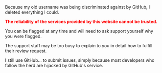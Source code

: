 Because my old username was being discriminated against by GitHub, I deleted everything I could.

**<font color=red>The reliability of the services provided by this website cannot be trusted.</font>**

You can be flagged at any time and will need to ask support yourself why you were flagged.

The support staff may be too busy to explain to you in detail how to fulfill their review request.

I still use GitHub... to submit issues, simply because most developers who follow the herd are hijacked by GitHub's service.

